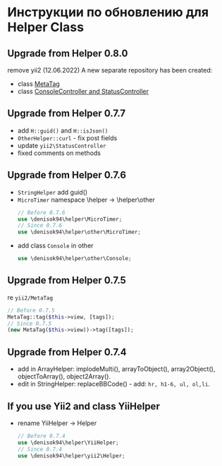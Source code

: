Инструкции по обновлению для Helper Class
=========================================

Upgrade from Helper 0.8.0
-----------------------
remove yii2 (12.06.2022)
A new separate repository has been created:
- class [MetaTag](https://github.com/Denisok94/yii-metatag)
- class [ConsoleController and StatusController](https://github.com/Denisok94/yii-helper)

Upgrade from Helper 0.7.7
-----------------------
- add `H::guid()` and `H::isJson()`
- `OtherHelper::curl` - fix post fields
- update `yii2\StatusController`
- fixed comments on methods

Upgrade from Helper 0.7.6
-----------------------
- `StringHelper` add guid()
- `MicroTimer` namespace \helper → \helper\other
    ```php
    // Before 0.7.6
    use \denisok94\helper\MicroTimer;
    // Since 0.7.6
    use \denisok94\helper\other\MicroTimer;
    ```
- add class `Console` in other
    ```php
    use \denisok94\helper\other\Console;
    ```

Upgrade from Helper 0.7.5
-----------------------
re `yii2/MetaTag`
```php
// Before 0.7.5
MetaTag::tag($this->view, [tags]);
// Since 0.7.5
(new MetaTag($this->view))->tag([tags]);
```

Upgrade from Helper 0.7.4
-----------------------
- add in ArrayHelper: implodeMulti(), arrayToObject(), array2Object(), objectToArray(), object2Array().
- edit in StringHelper: replaceBBCode() - add: `hr, h1-6, ul, ol,li`.

## If you use Yii2 and class YiiHelper
- rename YiiHelper → Helper
    ```php
    // Before 0.7.4
    use \denisok94\helper\YiiHelper;
    // Since 0.7.4
    use \denisok94\helper\yii2\Helper;
    ```
